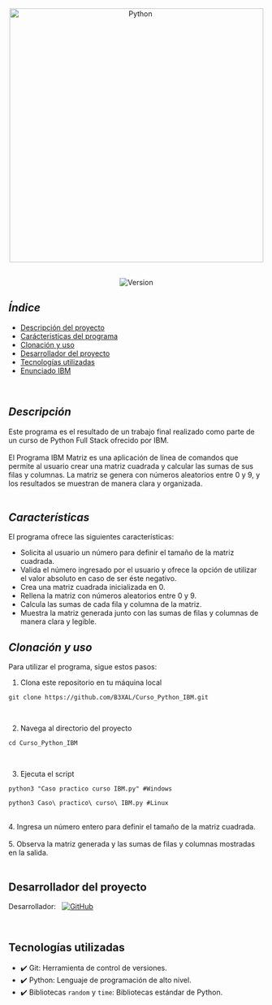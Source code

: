 <div align="center">
  <img src="https://media2.giphy.com/media/coxQHKASG60HrHtvkt/giphy.gif?cid=ecf05e47cv2xomaowutbibs8uuweswms8qj6xwqmnuu7yxj6&ep=v1_gifs_search&rid=giphy.gif&ct=g" alt="Python" width="500">
</div>
<br>
<p align="center">
  <img src="https://img.shields.io/badge/Version-1.0-green.svg" alt="Version">
</p>

## ***Índice***

* [Descripción del proyecto](#descripción)
* [Carácteristicas del programa](#características)
* [Clonación y uso](#clonacion_y_uso)
* [Desarrollador del proyecto](#desarrollador-del-proyecto)
* [Tecnologías utilizadas](#tecnologías-utilizadas)
* [Enunciado IBM](enunciado.md)


<br>

## ***Descripción***

Este programa es el resultado de un trabajo final realizado como parte de un curso de Python Full Stack ofrecido por IBM.
<br>
<br>
El Programa IBM Matriz es una aplicación de línea de comandos que permite al usuario crear una matriz cuadrada y calcular las sumas de sus filas y columnas. La matriz se genera con números aleatorios entre 0 y 9, y los resultados se muestran de manera clara y organizada.
<br>
<br>

## ***Características***
El programa ofrece las siguientes características:

- Solicita al usuario un número para definir el tamaño de la matriz cuadrada.
- Valida el número ingresado por el usuario y ofrece la opción de utilizar el valor absoluto en caso de ser éste negativo.
- Crea una matriz cuadrada inicializada en 0.
- Rellena la matriz con números aleatorios entre 0 y 9.
- Calcula las sumas de cada fila y columna de la matriz.
- Muestra la matriz generada junto con las sumas de filas y columnas de manera clara y legible.


## ***Clonación y uso***

Para utilizar el programa, sigue estos pasos:

1. Clona este repositorio en tu máquina local
```shell
git clone https://github.com/B3XAL/Curso_Python_IBM.git
 ```
 <br>
 
2. Navega al directorio del proyecto
```shell
cd Curso_Python_IBM
```
<br>

3. Ejecuta el script
```shell
python3 "Caso practico curso IBM.py" #Windows
 ```
```shell
python3 Caso\ practico\ curso\ IBM.py #Linux
 ```
 <br>
4. Ingresa un número entero para definir el tamaño de la matriz cuadrada.
<br>
<br>
5. Observa la matriz generada y las sumas de filas y columnas mostradas en la salida.
<br>
<br>

## Desarrollador del proyecto

Desarrollador: &nbsp;  [![GitHub](https://img.shields.io/badge/GitHub-B3XAL-red?style=plastic&logo=github)](https://github.com/B3XAL)

<br>

## Tecnologías utilizadas

- ✔️ Git: Herramienta de control de versiones.
- ✔️ Python: Lenguaje de programación de alto nivel. 
- ✔️ Bibliotecas `random` y `time`: Bibliotecas estándar de Python.
<br>




